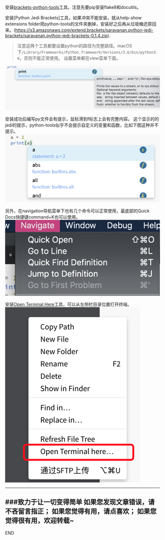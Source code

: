 安装[brackets-python-tools](https://github.com/bazitur/brackets-python-tools)工具。注意先要pip安装flake8和docutils。


安装[Python Jedi Brackets]工具，如果冲突不能安装，就从help-show extensions folder把python-tools的文件夹删掉，安装好之后再从垃圾桶还原回来。(https://s3.amazonaws.com/extend.brackets/saravanan.python-jedi-brackets/saravanan.python-jedi-brackets-0.1.4.zip).

>注意这两个工具都要设置python的路径为完整路径。macOS下```/Library/Frameworks/Python.framework/Versions/3.6/bin/python3.6```，否则不能正常使用。
设置菜单都在view菜单下面。

![自动提示](imgs/4324074-e955918174c3ab81.png?imageMogr2/auto-orient/strip%7CimageView2/2/w/1240)

安装成功后编写py文件会有提示，鼠标滑到f标志上会有完整内容。
这个显示的的jedi的提示，python-tools似乎不会提示自定义的变量和函数，比如下图这种并不提示。
![自动提示](imgs/4324074-d122dcc29043c173.png?imageMogr2/auto-orient/strip%7CimageView2/2/w/1240)


另外，在navigation导航菜单下也有几个命令可以正常使用，最底部的Quick Docs快捷键command+K也可以使用。
![导航命令](imgs/4324074-dde03a89c26d67fe.png?imageMogr2/auto-orient/strip%7CimageView2/2/w/1240)

安装[Open Terminal Here](https://s3.amazonaws.com/extend.brackets/renanveroneze.brackets-open-terminal-here/renanveroneze.brackets-open-terminal-here-0.0.2.zip)工具，可以从左侧栏目录位置打开终端。
![打开终端](imgs/4324074-c6af5b1d7f38cfce.png?imageMogr2/auto-orient/strip%7CimageView2/2/w/1240)

---
###致力于让一切变得简单
如果您发现文章错误，请不吝留言指正；
如果您觉得有用，请点喜欢；
如果您觉得很有用，欢迎转载~
---
END